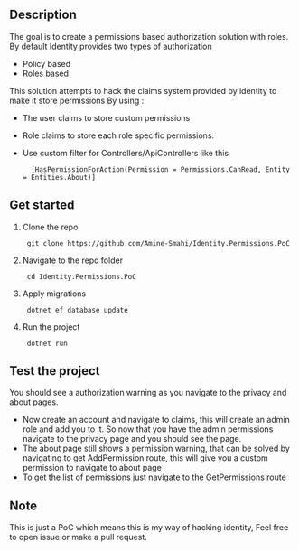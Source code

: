 ## Description
The goal is to create a permissions based authorization solution with roles.
By default Identity provides  two types of authorization 
- Policy based
- Roles based

This solution attempts to hack the claims system provided by identity to make it store permissions By using :
- The user claims to store custom permissions
- Role claims to store each role  specific permissions.
- Use custom filter for Controllers/ApiControllers like this

        [HasPermissionForAction(Permission = Permissions.CanRead, Entity = Entities.About)]


## Get started
1) Clone the repo

        git clone https://github.com/Amine-Smahi/Identity.Permissions.PoC

2) Navigate to the repo folder

        cd Identity.Permissions.PoC

3) Apply migrations

        dotnet ef database update

4) Run the project

        dotnet run
        
## Test the project
You should see a authorization warning as you navigate to the privacy and about pages.
- Now create an account and navigate to claims, this will create an admin role and add you to it.
So now that you have the admin permissions navigate to the privacy page and you should see the page.
- The about page still shows a permission warning, that can be solved by navigating to get AddPermission route, this will give you a custom permission to navigate to about page
- To get the list of permissions just navigate to the GetPermissions route

## Note
This is just a PoC which means this is my way of hacking identity, Feel free to open issue or make a pull request.
